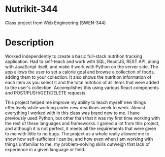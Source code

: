 # Nutrikit-344
Class project from Web Engineering (SWEN-344)

# Description
Worked independently to create a basic full-stack nutrition tracking application. Had to self-teach and work with SQL, ReactJS, REST API, along with JavaScript itself, and make it work with Python on the server side. The app allows the user 
to set a calorie goal and browse a collection of foods, adding them to your collection. It also shows the nutrition information of each item as you select it and the total nutrition of all items that were added
to the user's collection. Accomplishes this using various React components and POST/PUSH/GET/DELETE requests. 

This project helped me improve my ability to teach myself new things effectively while working under new deadlines week to week. Almost everything I worked with in this class was brand new to me. I have previously used Python,
but other than that it was my first time working with the rest of these languages and frameworks. I gained a lot from this project, and although it is not perfect, it meets all the requirements that were given to me with little to no
bugs. The project as a whole really allowed me to show how self-sufficient I can be, and how even when I am working with things unfamiliar to me, my problem-solving skills outweigh that lack of experience in a given language or field.

